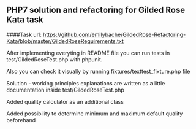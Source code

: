 PHP7 solution and refactoring for Gilded Rose Kata task
-------------------------------------------------------
####Task url: https://github.com/emilybache/GildedRose-Refactoring-Kata/blob/master/GildedRoseRequirements.txt

After implementing everyting in README file you can run tests in test/GildedRoseTest.php with phpunit.

Also you can check it visually by running fixtures/texttest_fixture.php file

Solution - working principles explanations are written as a little documentation inside test/GildedRoseTest.php

Added quality calculator as an additional class

Added possibility to determine minimum and maximum default quality beforehand